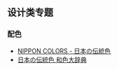 ## 设计类专题

### 配色

- [NIPPON COLORS - 日本の伝統色](http://nipponcolors.com/)
- [日本の伝統色 和色大辞典](https://www.colordic.org/w/)